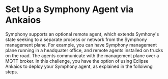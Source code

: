 # Set Up a Symphony Agent via Ankaios

Symphony supports an optional remote agent, which extends Symhony's state seeking to a separate process or network from the Symphony management plane. For example, you can have Symphony management plane running in a headquater office, and remote agents installed on trucks on the road. The agents communicate with the management plane over a MQTT broker. In this challenge, you have the option of using Eclipse Ankaios to deploy your Symphony agent, as explained in the folloiwng steps.

